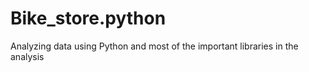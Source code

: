 # Bike_store.python
Analyzing data using Python and most of the important libraries in the analysis 
